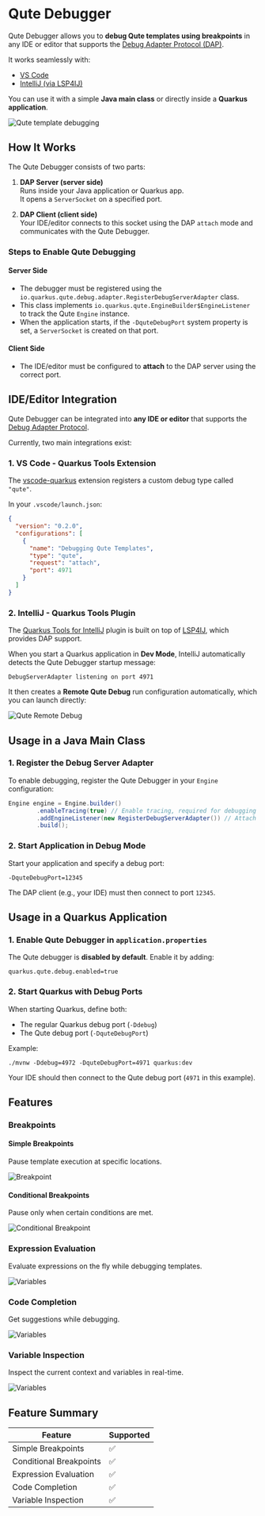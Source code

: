 # Qute Debugger

Qute Debugger allows you to **debug Qute templates using breakpoints** in any IDE or editor that supports the [Debug Adapter Protocol (DAP)](https://microsoft.github.io/debug-adapter-protocol/).

It works seamlessly with:

- [VS Code](https://code.visualstudio.com/)
- [IntelliJ (via LSP4IJ)](https://github.com/redhat-developer/lsp4ij)

You can use it with a simple **Java main class** or directly inside a **Quarkus application**.

![Qute template debugging](./images/QuteDebuggerDemo.gif)

## How It Works

The Qute Debugger consists of two parts:

1. **DAP Server (server side)**  
   Runs inside your Java application or Quarkus app.  
   It opens a `ServerSocket` on a specified port.

2. **DAP Client (client side)**  
   Your IDE/editor connects to this socket using the DAP `attach` mode and communicates with the Qute Debugger.

### Steps to Enable Qute Debugging

#### Server Side

- The debugger must be registered using the `io.quarkus.qute.debug.adapter.RegisterDebugServerAdapter` class.
- This class implements `io.quarkus.qute.EngineBuilder$EngineListener` to track the Qute `Engine` instance.
- When the application starts, if the `-DquteDebugPort` system property is set, a `ServerSocket` is created on that port.

#### Client Side

- The IDE/editor must be configured to **attach** to the DAP server using the correct port.

## IDE/Editor Integration

Qute Debugger can be integrated into **any IDE or editor** that supports the [Debug Adapter Protocol](https://microsoft.github.io/debug-adapter-protocol/).

Currently, two main integrations exist:

### 1. VS Code - Quarkus Tools Extension

The [vscode-quarkus](https://marketplace.visualstudio.com/items?itemName=redhat.vscode-quarkus) extension registers a custom debug type called `"qute"`.

In your `.vscode/launch.json`:

```json
{
  "version": "0.2.0",
  "configurations": [
    {
      "name": "Debugging Qute Templates",
      "type": "qute",
      "request": "attach",
      "port": 4971
    }
  ]
}
```

### 2. IntelliJ - Quarkus Tools Plugin

The [Quarkus Tools for IntelliJ](https://plugins.jetbrains.com/plugin/13234-quarkus-tools) plugin is built on top of [LSP4IJ](https://plugins.jetbrains.com/plugin/23257-lsp4ij), which provides DAP support.

When you start a Quarkus application in **Dev Mode**, IntelliJ automatically detects the Qute Debugger startup message:

```
DebugServerAdapter listening on port 4971
```

It then creates a **Remote Qute Debug** run configuration automatically, which you can launch directly:

![Qute Remote Debug](./images/IntelliJ_RemoteQuteDebug_Configuration.png)

## Usage in a Java Main Class

### 1. Register the Debug Server Adapter

To enable debugging, register the Qute Debugger in your `Engine` configuration:

```java
Engine engine = Engine.builder()
        .enableTracing(true) // Enable tracing, required for debugging
        .addEngineListener(new RegisterDebugServerAdapter()) // Attach Qute Debugger
        .build();
```

### 2. Start Application in Debug Mode

Start your application and specify a debug port:

```
-DquteDebugPort=12345
```

The DAP client (e.g., your IDE) must then connect to port `12345`.

## Usage in a Quarkus Application

### 1. Enable Qute Debugger in `application.properties`

The Qute debugger is **disabled by default**. Enable it by adding:

```properties
quarkus.qute.debug.enabled=true
```

### 2. Start Quarkus with Debug Ports

When starting Quarkus, define both:

- The regular Quarkus debug port (`-Ddebug`)
- The Qute debug port (`-DquteDebugPort`)

Example:

```
./mvnw -Ddebug=4972 -DquteDebugPort=4971 quarkus:dev
```

Your IDE should then connect to the Qute debug port (`4971` in this example).

## Features

### Breakpoints

#### Simple Breakpoints

Pause template execution at specific locations.

![Breakpoint](./images/Breakpoint.png)

#### Conditional Breakpoints

Pause only when certain conditions are met.

![Conditional Breakpoint](./images/ConditionalBreakpoint.png)

### Expression Evaluation

Evaluate expressions on the fly while debugging templates.

![Variables](./images/Evaluation.png)

### Code Completion

Get suggestions while debugging.

![Variables](./images/Completion.png)

### Variable Inspection

Inspect the current context and variables in real-time.

![Variables](./images/Variables.png)

## Feature Summary

| Feature                | Supported |
|------------------------|-----------|
| Simple Breakpoints     | ✅         |
| Conditional Breakpoints| ✅         |
| Expression Evaluation  | ✅         |
| Code Completion        | ✅         |
| Variable Inspection    | ✅         |
